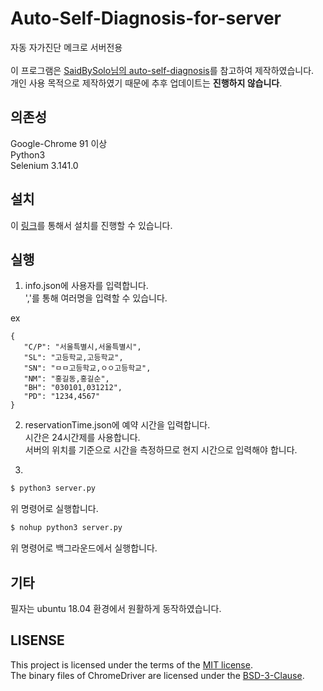# Auto-Self-Diagnosis-for-server
자동 자가진단 메크로 서버전용<br><br>
이 프로그램은 [SaidBySolo님의 auto-self-diagnosis](https://github.com/SaidBySolo/auto-self-diagnosis)를 참고하여 제작하였습니다.<br>
개인 사용 목적으로 제작하였기 때문에 추후 업데이트는 **진행하지 않습니다**.
## 의존성
Google-Chrome 91 이상<br>
Python3<br>
Selenium 3.141.0

## 설치
이 [링크](https://github.com/JJooni/Auto-Self-Diagnosis-for-server/archive/refs/heads/main.zip)를 통해서 설치를 진행할 수 있습니다.<br>
## 실행 
1. info.json에 사용자를 입력합니다.<br>
','를 통해 여러명을 입력할 수 있습니다.<br>

ex<br>
```
{
   "C/P": "서울특별시,서울특별시",
   "SL": "고등학교,고등학교",
   "SN": "ㅁㅁ고등학교,ㅇㅇ고등학교",
   "NM": "홍길동,홍길순",
   "BH": "030101,031212",
   "PD": "1234,4567"
}
```

2. reservationTime.json에 예약 시간을 입력합니다.<br>
시간은 24시간제를 사용합니다.<br>
서버의 위치를 기준으로 시간을 측정하므로 현지 시간으로 입력해야 합니다.<br>

3. 
```bash
$ python3 server.py
```
위 명령어로 실행합니다.<br>
```bash
$ nohup python3 server.py
```
위 명령어로 백그라운드에서 실행합니다.

## 기타
필자는 ubuntu 18.04 환경에서 원활하게 동작하였습니다.

## LISENSE
This project is licensed under the terms of the [MIT license](https://github.com/JJooni/Auto-Self-Diagnosis-for-server/blob/main/LICENSE).<br>
The binary files of ChromeDriver are licensed under the [BSD-3-Clause](https://github.com/JJooni/Auto-Self-Diagnosis-for-server/blob/main/LICENSE.chromedriver).
